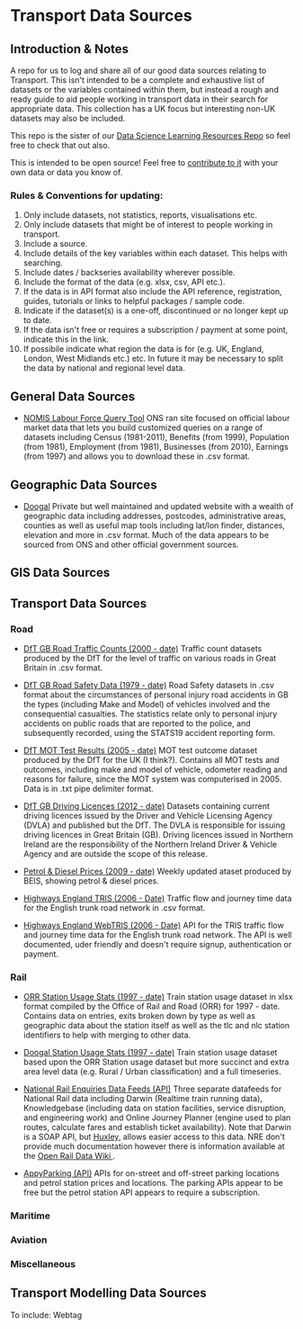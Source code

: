 # Transport Data Sources

## Introduction & Notes

A repo for us to log and share all of our good data sources relating to Transport. This isn't intended to be a complete and exhaustive list of datasets or the variables contained within them, but instead a rough and ready guide to aid people working in transport data in their search for appropriate data. This collection has a UK focus but interesting non-UK datasets may also be included.

This repo is the sister of our [Data Science Learning Resources Repo](https://github.com/departmentfortransport/ds-learning-resources) so feel free to check that out also.

This is intended to be open source! Feel free to [contribute to it](https://akrabat.com/the-beginners-guide-to-contributing-to-a-github-project/) with your own data or data you know of.

### Rules & Conventions for updating:

1. Only include datasets, not statistics, reports, visualisations etc.
2. Only include datasets that might be of interest to people working in transport.
3. Include a source. 
4. Include details of the key variables within each dataset. This helps with searching.
5. Include dates / backseries availability wherever possible.
6. Include the format of the data (e.g. xlsx, csv, API etc.).
7. If the data is in API format also include the API reference, registration, guides, tutorials or links to helpful packages / sample code.
8. Indicate if the dataset(s) is a one-off, discontinued or no longer kept up to date.
9. If the data isn't free or requires a subscription / payment at some point, indicate this in the link.
10. If possibile indicate what region the data is for (e.g. UK, England, London, West Midlands etc.) etc. In future it may be necessary to split the data by national and regional level data.

## General Data Sources

* [NOMIS Labour Force Query Tool](https://www.nomisweb.co.uk/query/select/getdatasetbytheme.asp?opt=3&theme=&subgrp=) ONS ran site focused on official labour market data that lets you build customized queries on a range of datasets including Census (1981-2011), Benefits (from 1999), Population (from 1981), Employment (from 1981), Businesses (from 2010), Earnings (from 1997) and allows you to download these in .csv format.

## Geographic Data Sources

* [Doogal](https://www.doogal.co.uk/) Private but well maintained and updated website with a wealth of geographic data including addresses, postcodes, administrative areas, counties as well as useful map tools including lat/lon finder, distances, elevation and more in .csv format. Much of the data appears to be sourced from ONS and other official government sources.

## GIS Data Sources

## Transport Data Sources

### Road

* [DfT GB Road Traffic Counts (2000 - date)](https://www.dft.gov.uk/traffic-counts/download.php) Traffic count datasets produced by the DfT for the level of traffic on various roads in Great Britain in .csv format.

* [DfT GB Road Safety Data (1979 - date)](https://data.gov.uk/dataset/cb7ae6f0-4be6-4935-9277-47e5ce24a11f/road-safety-data) Road Safety datasets in .csv format about the circumstances of personal injury road accidents in GB the types (including Make and Model) of vehicles involved and the consequential casualties. The statistics relate only to personal injury accidents on public roads that are reported to the police, and subsequently recorded, using the STATS19 accident reporting form.

* [DfT MOT Test Results (2005 - date)](https://data.gov.uk/dataset/e3939ef8-30c7-4ca8-9c7c-ad9475cc9b2f/anonymised-mot-tests-and-results) MOT test outcome dataset produced by the DfT for the UK (I think?). Contains all MOT tests and outcomes, including make and model of vehicle, odometer reading and reasons for failure, since the MOT system was computerised in 2005. Data is in .txt pipe delimiter format.

* [DfT GB Driving Licences (2012 - date)](https://data.gov.uk/dataset/d0be1ed2-9907-4ec4-b552-c048f6aec16a/gb-driving-licence-data) Datasets containing current driving licences issued by the Driver and Vehicle Licensing Agency (DVLA) and published but the DfT. The DVLA is responsible for issuing driving licences in Great Britain (GB). Driving licences issued in Northern Ireland are the responsibility of the Northern Ireland Driver & Vehicle Agency and are outside the scope of this release.

* [Petrol & Diesel Prices (2009 - date)](https://data.gov.uk/dataset/c174a981-b0f2-4b39-adc0-1d0a27a7d8c9/petrol-and-diesel-prices) Weekly updated ataset produced by BEIS, showing petrol & diesel prices.

* [Highways England TRIS (2006 - Date)](http://tris.highwaysengland.co.uk/) Traffic flow and journey time data for the English trunk road network in .csv format.

* [Highways England WebTRIS (2006 - Date)](http://webtris.highwaysengland.co.uk/api/swagger/ui/index)  API for the TRIS traffic flow and journey time data for the English trunk road network. The API is well documented, uder friendly and doesn't require signup, authentication or payment.

### Rail

* [ORR Station Usage Stats (1997 - date)](http://orr.gov.uk/statistics/published-stats/station-usage-estimates) Train station usage dataset in xlsx format compiled by the Office of Rail and Road (ORR) for 1997 - date. Contains data on entries, exits broken down by type as well as geographic data about the station itself as well as the tlc and nlc station identifiers to help with merging to other data. 

* [Doogal Station Usage Stats (1997 - date)](https://www.doogal.co.uk/UkStations.php) Train station usage dataset based upon the ORR Station usage dataset but more succinct and extra area level data (e.g. Rural / Urban classification) and a full timeseries.

* [National Rail Enquiries Data Feeds (API)](http://www.nationalrail.co.uk/46391.aspx) Three separate datafeeds for National Rail data including Darwin (Realtime train running data), Knowledgebase (including data on station facilities, service disruption, and engineering work) and Online Journey Planner (engine used to plan routes, calculate fares and establish ticket availability). Note that Darwin is a SOAP API, but [Huxley](https://github.com/jpsingleton/Huxley), allows easier access to this data. NRE don't provide much documentation however there is information available at the [Open Rail Data Wiki ](https://wiki.openraildata.com/index.php/Main_Page).

* [AppyParking (API)](https://appyparking.com/develop/) APIs for on-street and off-street parking locations and petrol station prices and locations. The parking APIs appear to be free but the petrol station API appears to require a subscription.

### Maritime


### Aviation


### Miscellaneous



## Transport Modelling Data Sources

To include: Webtag
